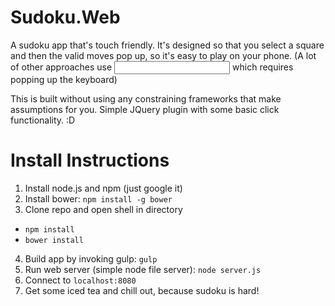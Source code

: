 Sudoku.Web
==========

A sudoku app that's touch friendly. It's designed so that you select a square and then the valid moves pop up, so it's easy to play on your phone. (A lot of other approaches use <input> which requires popping up the keyboard)

This is built without using any constraining frameworks that make assumptions for you. Simple JQuery plugin with some basic click functionality. :D

Install Instructions
===============

1. Install node.js and npm (just google it)
2. Install bower: `npm install -g bower`
3. Clone repo and open shell in directory
  * `npm install`
  * `bower install`
4. Build app by invoking gulp: `gulp`
5. Run web server (simple node file server): `node server.js`
6. Connect to `localhost:8080`
7. Get some iced tea and chill out, because sudoku is hard!

